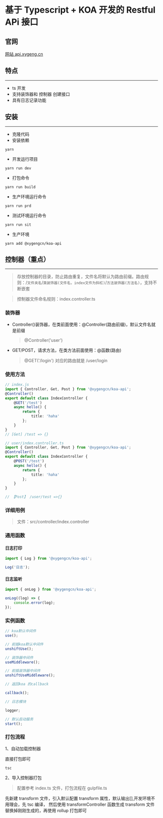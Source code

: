 # 基于 Typescript + KOA 开发的 Restful APi 接口

## 官网

[网站 api.xygeng.cn](https://api.xygeng.cn)

## 特点

---

-   ts 开发
-   支持装饰器和 控制器 创建接口
-   具有日志记录功能

## 安装

---

-   克隆代码
-   安装依赖

```
yarn
```

-   开发运行项目

```
yarn run dev
```

-   打包命令

```
yarn run build
```

-   生产环境运行命令

```
yarn run prd
```

-   测试环境运行命令

```
yarn run sit
```

-   生产环境

```
yarn add @xygengcn/koa-api
```

## 控制器（重点）

---

> 存放控制器的目录，防止路由重复，文件名将默认为路由前缀。路由规则：/`文件夹名`/`类装饰器(文件名，index文件为斜杠)`/`方法装饰器(方法名)`，支持不断嵌套

> 控制器文件命名规则：index.controller.ts

### 装饰器

-   Controller()装饰器，在类前面使用：@Controller(路由前缀)，默认文件名就是前缀

    > @Controller('user')

-   GET/POST，请求方法，在类方法前面使用：@函数(路由)

    > @GET('/login') 对应的路由就是 /user/login

### 使用方法

```ts
// index.js
import { Controller, Get, Post } from '@xygengcn/koa-api';
@Controller()
export default class IndexController {
    @GET('/test')
    async hello() {
        return {
            title: 'haha'
        };
    }
}
// [Get] /test => {}

// user/index.controller.ts
import { Controller, Get, Post } from '@xygengcn/koa-api';
@Controller()
export default class IndexController {
    @POST('/test')
    async hello() {
        return {
            title: 'haha'
        };
    }
}

// 【Post】 /user/test =>{}
```

### 详细用例

> 文件：src/controller/index.controller

### 通用函数

#### 日志打印

```js
import { Log } from '@xygengcn/koa-api';

Log('日志');
```

#### 日志监听

```js
import { onLog } from '@xygengcn/koa-api';

onLog((log) => {
    console.error(log);
});
```

### 实例函数

```js
// koa默认中间件
use();

// 前插koa默认中间件
unshiftUse();

// 装饰器中间件
useMiddleware();

// 前插装饰器中间件
unshiftUseMiddleware();

// 返回koa 的callback

callback();

// 日志模块

logger;

// 默认启动服务
start();
```

### 打包流程

1、自动加载控制器

直接打包即可

```
tsc
```

2、导入控制器打包

> 配置参考 index.ts 文件，打包流程在 gulpfile.ts

先新建 transform 文件，引入默认配置 transform 属性，默认输出[],开发环境不用理会，先 tsc 编译，
然后使用 transformController 函数生成 transform 文件替换掉刚刚生成的，再使用 rollup 打包即可
